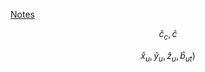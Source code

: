 [Notes](https://github.com/SpartaSci/polito)


$$\hat{c}_c, \hat{c}$$


$$\hat{x}_u, \hat{y}_u , \hat{z}_u , \hat{b}_{ut})$$


